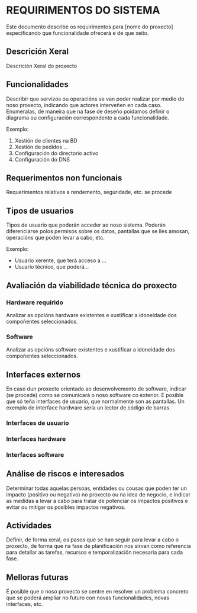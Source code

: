 # REQUIRIMENTOS DO SISTEMA

Este documento describe os requirimentos para \[nome do proxecto\] especificando que funcionalidade ofrecerá e de que xeito.

## Descrición Xeral

Descrición Xeral do proxecto

## Funcionalidades

Describir que servizos ou operacións se van poder realizar por medio do noso proxecto, indicando que actores interveñen en cada caso.
Enumeralas, de maneira que na fase de deseño poidamos definir o diagrama ou configuración correspondente a cada funcionalidade.

Exemplo:

1. Xestión de clientes na BD
2. Xestión de pedidos
    ...
3. Configuración do directorio activo
4. Configuración do DNS

## Requerimentos non funcionais

Requerimentos relativos a rendemento, seguridade, etc. se procede

## Tipos de usuarios

Tipos de usuario que poderán acceder ao noso sistema. Poderán diferenciarse polos permisos sobre os datos, pantallas que se lles amosan, operacións que poden levar a cabo, etc.

Exemplo:

- Usuario xerente, que terá acceso a ...
- Usuario técnico, que poderá...

## Avaliación da viabilidade técnica do proxecto

### Hardware requirido

Analizar as opcións hardware existentes e xustificar a idoneidade dos compoñentes seleccionados.

### Software

Analizar as opcións software existentes e xustificar a idoneidade dos compoñentes seleccionados.

## Interfaces externos

En caso dun proxecto orientado ao desenvolvemento de software, indicar (se procede) como se comunicará o noso software co exterior. É posible que só teña interfaces de usuario, que normalmente son as pantallas. Un exemplo de interface hardware sería un lector de código de barras.

### Interfaces de usuario

### Interfaces hardware

### Interfaces software

## Análise de riscos e interesados

Determinar todas aquelas persoas, entidades ou cousas que poden ter un impacto (positivo ou negativo) no proxecto ou na idea de negocio, e indicar as medidas a levar a cabo para tratar de potenciar os impactos positivos e evitar ou mitigar os posibles impactos negativos.

## Actividades

Definir, de forma xeral, os pasos que se han seguir para levar a cabo o proxecto, de forma que na fase de planificación nos sirvan como referencia para detallar as tarefas, recursos e temporalización necesaria para cada fase.

## Melloras futuras

É posible que o noso proxecto se centre en resolver un problema concreto que se poderá ampliar no futuro con novas funcionalidades, novas interfaces, etc.

